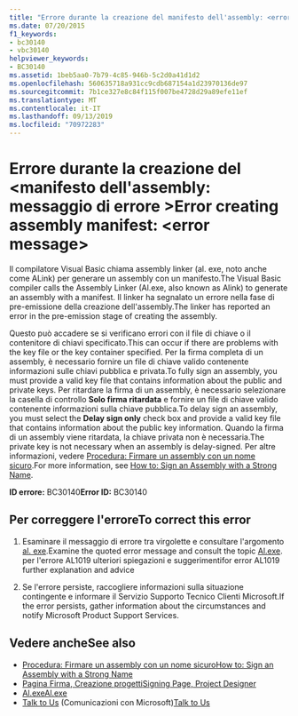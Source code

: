 ```yaml
---
title: "Errore durante la creazione del manifesto dell'assembly: <error message>"
ms.date: 07/20/2015
f1_keywords:
- bc30140
- vbc30140
helpviewer_keywords:
- BC30140
ms.assetid: 1beb5aa0-7b79-4c85-946b-5c2d0a41d1d2
ms.openlocfilehash: 560635718a931cc9cdb687154a1d23970136de97
ms.sourcegitcommit: 7b1ce327e8c84f115f007be4728d29a89efe11ef
ms.translationtype: MT
ms.contentlocale: it-IT
ms.lasthandoff: 09/13/2019
ms.locfileid: "70972283"
---
```

# <a name="error-creating-assembly-manifest-error-message"></a><span data-ttu-id="9bab7-102">Errore durante la creazione del \<manifesto dell'assembly: messaggio di errore ></span><span class="sxs-lookup"><span data-stu-id="9bab7-102">Error creating assembly manifest: \<error message></span></span>
<span data-ttu-id="9bab7-103">Il compilatore Visual Basic chiama assembly linker (al. exe, noto anche come ALink) per generare un assembly con un manifesto.</span><span class="sxs-lookup"><span data-stu-id="9bab7-103">The Visual Basic compiler calls the Assembly Linker (Al.exe, also known as Alink) to generate an assembly with a manifest.</span></span> <span data-ttu-id="9bab7-104">Il linker ha segnalato un errore nella fase di pre-emissione della creazione dell'assembly.</span><span class="sxs-lookup"><span data-stu-id="9bab7-104">The linker has reported an error in the pre-emission stage of creating the assembly.</span></span>  
  
 <span data-ttu-id="9bab7-105">Questo può accadere se si verificano errori con il file di chiave o il contenitore di chiavi specificato.</span><span class="sxs-lookup"><span data-stu-id="9bab7-105">This can occur if there are problems with the key file or the key container specified.</span></span> <span data-ttu-id="9bab7-106">Per la firma completa di un assembly, è necessario fornire un file di chiave valido contenente informazioni sulle chiavi pubblica e privata.</span><span class="sxs-lookup"><span data-stu-id="9bab7-106">To fully sign an assembly, you must provide a valid key file that contains information about the public and private keys.</span></span> <span data-ttu-id="9bab7-107">Per ritardare la firma di un assembly, è necessario selezionare la casella di controllo **Solo firma ritardata** e fornire un file di chiave valido contenente informazioni sulla chiave pubblica.</span><span class="sxs-lookup"><span data-stu-id="9bab7-107">To delay sign an assembly, you must select the **Delay sign only** check box and provide a valid key file that contains information about the public key information.</span></span> <span data-ttu-id="9bab7-108">Quando la firma di un assembly viene ritardata, la chiave privata non è necessaria.</span><span class="sxs-lookup"><span data-stu-id="9bab7-108">The private key is not necessary when an assembly is delay-signed.</span></span> <span data-ttu-id="9bab7-109">Per altre informazioni, vedere [Procedura: Firmare un assembly con un nome sicuro](../../../standard/assembly/sign-strong-name.md).</span><span class="sxs-lookup"><span data-stu-id="9bab7-109">For more information, see [How to: Sign an Assembly with a Strong Name](../../../standard/assembly/sign-strong-name.md).</span></span>  
  
 <span data-ttu-id="9bab7-110">**ID errore:** BC30140</span><span class="sxs-lookup"><span data-stu-id="9bab7-110">**Error ID:** BC30140</span></span>  
  
## <a name="to-correct-this-error"></a><span data-ttu-id="9bab7-111">Per correggere l'errore</span><span class="sxs-lookup"><span data-stu-id="9bab7-111">To correct this error</span></span>  
  
1. <span data-ttu-id="9bab7-112">Esaminare il messaggio di errore tra virgolette e consultare l'argomento [al. exe](../../../framework/tools/al-exe-assembly-linker.md).</span><span class="sxs-lookup"><span data-stu-id="9bab7-112">Examine the quoted error message and consult the topic [Al.exe](../../../framework/tools/al-exe-assembly-linker.md).</span></span> <span data-ttu-id="9bab7-113">per l'errore AL1019 ulteriori spiegazioni e suggerimenti</span><span class="sxs-lookup"><span data-stu-id="9bab7-113">for error AL1019 further explanation and advice</span></span>  
  
2. <span data-ttu-id="9bab7-114">Se l'errore persiste, raccogliere informazioni sulla situazione contingente e informare il Servizio Supporto Tecnico Clienti Microsoft.</span><span class="sxs-lookup"><span data-stu-id="9bab7-114">If the error persists, gather information about the circumstances and notify Microsoft Product Support Services.</span></span>  
  
## <a name="see-also"></a><span data-ttu-id="9bab7-115">Vedere anche</span><span class="sxs-lookup"><span data-stu-id="9bab7-115">See also</span></span>

- [<span data-ttu-id="9bab7-116">Procedura: Firmare un assembly con un nome sicuro</span><span class="sxs-lookup"><span data-stu-id="9bab7-116">How to: Sign an Assembly with a Strong Name</span></span>](../../../standard/assembly/sign-strong-name.md)
- [<span data-ttu-id="9bab7-117">Pagina Firma, Creazione progetti</span><span class="sxs-lookup"><span data-stu-id="9bab7-117">Signing Page, Project Designer</span></span>](/visualstudio/ide/reference/signing-page-project-designer)
- [<span data-ttu-id="9bab7-118">Al.exe</span><span class="sxs-lookup"><span data-stu-id="9bab7-118">Al.exe</span></span>](../../../framework/tools/al-exe-assembly-linker.md)
- <span data-ttu-id="9bab7-119">[Talk to Us](/visualstudio/ide/talk-to-us) (Comunicazioni con Microsoft)</span><span class="sxs-lookup"><span data-stu-id="9bab7-119">[Talk to Us](/visualstudio/ide/talk-to-us)</span></span>
